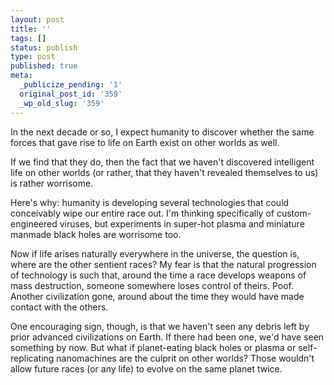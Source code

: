 ```yaml
---
layout: post
title: ''
tags: []
status: publish
type: post
published: true
meta:
  _publicize_pending: '1'
  original_post_id: '359'
  _wp_old_slug: '359'
---
```

In the next decade or so, I expect humanity to discover whether the same forces that gave rise to life on Earth exist on other worlds as well.

If we find that they do, then the fact that we haven't discovered intelligent life on other worlds (or rather, that they haven't revealed themselves to us) is rather worrisome.

Here's why: humanity is developing several technologies that could conceivably wipe our entire race out.  I'm thinking specifically of custom-engineered viruses, but experiments in super-hot plasma and miniature manmade black holes are worrisome too.

Now if life arises naturally everywhere in the universe, the question is, where are the other sentient races?  My fear is that the natural progression of technology is such that, around the time a race develops weapons of mass destruction, someone somewhere loses control of theirs.  Poof.  Another civilization gone, around about the time they would have made contact with the others.

One encouraging sign, though, is that we haven't seen any debris left by prior advanced civilizations on Earth.  If there had been one, we'd have seen something by now.  But what if planet-eating black holes or plasma or self-replicating nanomachines are the culprit on other worlds?  Those wouldn't allow future races (or any life) to evolve on the same planet twice.
